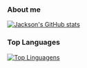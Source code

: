 ### About me

[![Jackson's GitHub stats](https://github-readme-stats.vercel.app/api?username=jacksonnunes&show_icons=true&theme=tokyonight)](https://github.com/anuraghazra/github-readme-stats)

### Top Languages

[![Top Linguagens](https://github-readme-stats.vercel.app/api/top-langs/?username=jacksonnunes&show_icons=true&theme=tokyonight&layout=compact)](https://github.com/anuraghazra/github-readme-stats)
